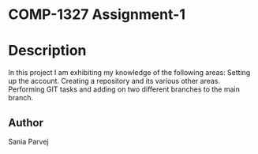 # COMP-1327 Assignment-1

# Description
In this project I am exhibiting my knowledge of the following areas:
Setting up the account.
Creating a repository and its various other areas.
Performing GIT tasks and adding on two different branches to the main branch.
## Author
Sania Parvej

